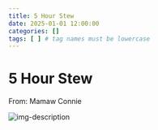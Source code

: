 ```yaml
---
title: 5 Hour Stew 
date: 2025-01-01 12:00:00
categories: []
tags: [ ] # tag names must be lowercase
---
```


# 5 Hour Stew
From: Mamaw Connie

![img-description](https://pbs.twimg.com/media/Ggon5lMWMAA8wc9?format=jpg&name=large)